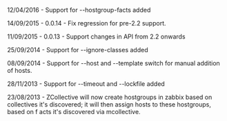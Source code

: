 12/04/2016 - Support for --hostgroup-facts added

14/09/2015 - 0.0.14 - Fix regression for pre-2.2 support.

11/09/2015 - 0.0.13 - Support changes in API from 2.2 onwards

25/09/2014 - Support for --ignore-classes added

08/09/2014 - Support for --host and --template switch for manual addition of hosts.

28/11/2013 - Support for --timeout and --lockfile added

23/08/2013 - ZCollective will now create hostgroups in zabbix based on collectives it's discovered; it will then assign hosts to these hostgroups, based on f
acts it's discovered via mcollective.
